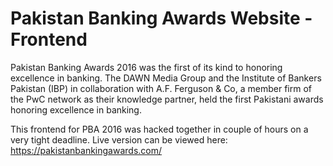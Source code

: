 # Pakistan Banking Awards Website - Frontend

Pakistan Banking Awards 2016 was the first of its kind to honoring excellence in banking. The DAWN Media Group and the Institute of Bankers Pakistan (IBP) in collaboration with A.F. Ferguson & Co, a member firm of the PwC network as their knowledge partner, held the first Pakistani awards honoring excellence in banking.

This frontend for PBA 2016 was hacked together in couple of hours on a very tight deadline. Live version can be viewed here: https://pakistanbankingawards.com/